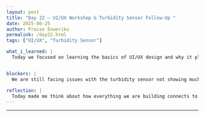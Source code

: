 ```yaml
---
layout: post
title: "Day 22 – UI/UX Workshop & Turbidity Sensor Follow-Up "
date: 2025-06-25
author: Praise Enweriku
permalink: /day22.html
tags: ["UI/UX", "Turbidity Sensor"]

what_i_learned: |
  Today we focused on learning the basics of UI/UX design and why it plays a major role in creating systems that are easy to use. The training emphasized how user-friendly layouts, smooth navigation, and simple visuals can make sensor data much easier to understand. It gave me a better idea of how we need to present our project’s information in a way that is clear and accessible. After the UI/UX session, we went back to testing the turbidity sensor. We tried new water samples and created different testing setups to see how the sensor responded to changes in water clarity. It was helpful to test in a more controlled way and see how consistent the readings were over time. Connecting what we learned about user experience with sensor testing made me realize how important it is to plan for both the back-end data and the front-end user interaction from the very beginning.


blockers: |
  We are still facing issues with the turbidity sensor not showing much variation between samples. Even when we tested with different levels of water turbidity, the sensor didn’t pick up large changes. It might require more detailed calibration, or possibly the sensor isn’t sensitive enough for the current setup. While the UI/UX training didn’t present any direct obstacles, it made me think more about how we will eventually display pH and turbidity data in the app in a way that’s simple and easy to follow.

reflection: |
  Today made me think about how everything we are building connects to the person using the system. It’s not just about making the sensors work—it’s about making sure the data is useful and easy to read. Even though we’re still trying to solve the turbidity sensor issue, I feel like we’re making progress by improving how we test and setting up better experiments. I’m also looking forward to applying the UI/UX skills to design a clean, simple interface that brings all of our sensor data together in a way that makes sense for the user.
---  
```

---
